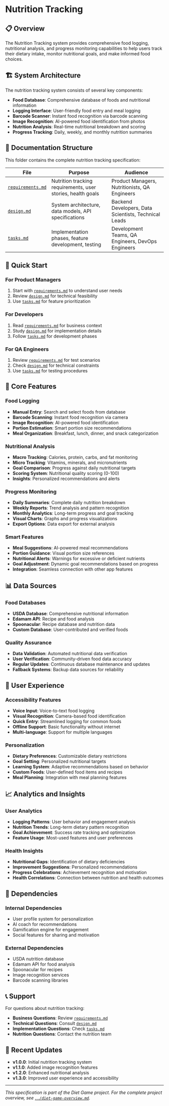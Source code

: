 # Nutrition Tracking

## 📋 Overview

The Nutrition Tracking system provides comprehensive food logging, nutritional analysis, and progress monitoring capabilities to help users track their dietary intake, monitor nutritional goals, and make informed food choices.

## 🏗️ System Architecture

The nutrition tracking system consists of several key components:

- **Food Database**: Comprehensive database of foods and nutritional information
- **Logging Interface**: User-friendly food entry and meal logging
- **Barcode Scanner**: Instant food recognition via barcode scanning
- **Image Recognition**: AI-powered food identification from photos
- **Nutrition Analysis**: Real-time nutritional breakdown and scoring
- **Progress Tracking**: Daily, weekly, and monthly nutrition summaries

## 📁 Documentation Structure

This folder contains the complete nutrition tracking specification:

| File | Purpose | Audience |
|------|---------|----------|
| [`requirements.md`](./requirements.md) | Nutrition tracking requirements, user stories, health goals | Product Managers, Nutritionists, QA Engineers |
| [`design.md`](./design.md) | System architecture, data models, API specifications | Backend Developers, Data Scientists, Technical Leads |
| [`tasks.md`](./tasks.md) | Implementation phases, feature development, testing | Development Teams, QA Engineers, DevOps Engineers |

## 🚀 Quick Start

### For Product Managers
1. Start with [`requirements.md`](./requirements.md) to understand user needs
2. Review [`design.md`](./design.md) for technical feasibility
3. Use [`tasks.md`](./tasks.md) for feature prioritization

### For Developers
1. Read [`requirements.md`](./requirements.md) for business context
2. Study [`design.md`](./design.md) for implementation details
3. Follow [`tasks.md`](./tasks.md) for development phases

### For QA Engineers
1. Review [`requirements.md`](./requirements.md) for test scenarios
2. Check [`design.md`](./design.md) for technical constraints
3. Use [`tasks.md`](./tasks.md) for testing procedures

## 🔗 Core Features

### Food Logging
- **Manual Entry**: Search and select foods from database
- **Barcode Scanning**: Instant food recognition via camera
- **Image Recognition**: AI-powered food identification
- **Portion Estimation**: Smart portion size recommendations
- **Meal Organization**: Breakfast, lunch, dinner, and snack categorization

### Nutritional Analysis
- **Macro Tracking**: Calories, protein, carbs, and fat monitoring
- **Micro Tracking**: Vitamins, minerals, and micronutrients
- **Goal Comparison**: Progress against daily nutritional targets
- **Scoring System**: Nutritional quality scoring (0-100)
- **Insights**: Personalized recommendations and alerts

### Progress Monitoring
- **Daily Summaries**: Complete daily nutrition breakdown
- **Weekly Reports**: Trend analysis and pattern recognition
- **Monthly Analytics**: Long-term progress and goal tracking
- **Visual Charts**: Graphs and progress visualizations
- **Export Options**: Data export for external analysis

### Smart Features
- **Meal Suggestions**: AI-powered meal recommendations
- **Portion Guidance**: Visual portion size references
- **Nutritional Alerts**: Warnings for excessive or deficient nutrients
- **Goal Adjustment**: Dynamic goal recommendations based on progress
- **Integration**: Seamless connection with other app features

## 📊 Data Sources

### Food Databases
- **USDA Database**: Comprehensive nutritional information
- **Edamam API**: Recipe and food analysis
- **Spoonacular**: Recipe database and nutrition data
- **Custom Database**: User-contributed and verified foods

### Quality Assurance
- **Data Validation**: Automated nutritional data verification
- **User Verification**: Community-driven food data accuracy
- **Regular Updates**: Continuous database maintenance and updates
- **Fallback Systems**: Backup data sources for reliability

## 🎯 User Experience

### Accessibility Features
- **Voice Input**: Voice-to-text food logging
- **Visual Recognition**: Camera-based food identification
- **Quick Entry**: Streamlined logging for common foods
- **Offline Support**: Basic functionality without internet
- **Multi-language**: Support for multiple languages

### Personalization
- **Dietary Preferences**: Customizable dietary restrictions
- **Goal Setting**: Personalized nutritional targets
- **Learning System**: Adaptive recommendations based on behavior
- **Custom Foods**: User-defined food items and recipes
- **Meal Planning**: Integration with meal planning features

## 📈 Analytics and Insights

### User Analytics
- **Logging Patterns**: User behavior and engagement analysis
- **Nutrition Trends**: Long-term dietary pattern recognition
- **Goal Achievement**: Success rate tracking and optimization
- **Feature Usage**: Most-used features and user preferences

### Health Insights
- **Nutritional Gaps**: Identification of dietary deficiencies
- **Improvement Suggestions**: Personalized recommendations
- **Progress Celebrations**: Achievement recognition and motivation
- **Health Correlations**: Connection between nutrition and health outcomes

## 🔄 Dependencies

### Internal Dependencies
- User profile system for personalization
- AI coach for recommendations
- Gamification engine for engagement
- Social features for sharing and motivation

### External Dependencies
- USDA nutrition database
- Edamam API for food analysis
- Spoonacular for recipes
- Image recognition services
- Barcode scanning libraries

## 📞 Support

For questions about nutrition tracking:
- **Business Questions**: Review [`requirements.md`](./requirements.md)
- **Technical Questions**: Consult [`design.md`](./design.md)
- **Implementation Questions**: Check [`tasks.md`](./tasks.md)
- **Nutrition Questions**: Contact the nutrition team

## 🔄 Recent Updates

- **v1.0.0**: Initial nutrition tracking system
- **v1.1.0**: Added image recognition features
- **v1.2.0**: Enhanced nutritional analysis
- **v1.3.0**: Improved user experience and accessibility

---

*This specification is part of the Diet Game project. For the complete project overview, see [`../diet-game-overview.md`](../diet-game-overview.md).*